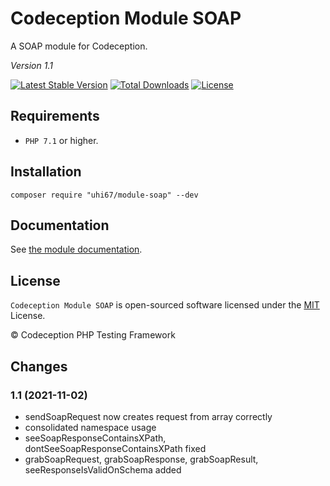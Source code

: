 # Codeception Module SOAP

A SOAP module for Codeception.

_Version 1.1_

[![Latest Stable Version](https://poser.pugx.org/uhi67/codeception-module-soap/v/stable)](https://github.com/uhi67/codeception-module-soap/releases)
[![Total Downloads](https://poser.pugx.org/uhi67/codeception-module-soap/downloads)](https://packagist.org/packages/uhi67/codeception-module-soap)
[![License](https://poser.pugx.org/uhi67/codeception-module-soap/license)](/LICENSE)

## Requirements

* `PHP 7.1` or higher.

## Installation

```
composer require "uhi67/module-soap" --dev
```

## Documentation

See [the module documentation](https://codeception.com/docs/modules/SOAP).

## License

`Codeception Module SOAP` is open-sourced software licensed under the [MIT](/LICENSE) License.

© Codeception PHP Testing Framework

## Changes

### 1.1 (2021-11-02)

- sendSoapRequest now creates request from array correctly
- consolidated namespace usage
- seeSoapResponseContainsXPath, dontSeeSoapResponseContainsXPath fixed
- grabSoapRequest, grabSoapResponse, grabSoapResult, seeResponseIsValidOnSchema added
